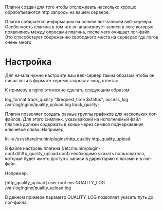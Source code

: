 Плагин создан для того чтобы отслеживать насколько хорошо
обрабатываются http запросы на вашем сервере. 

Плагин собирается информацию на основе лог-записей веб-сервера.
Особенность плагина в том что он анализирует записи в логе которые
появлились между опросами плагина, после чего очищает лог-файл. Это
способствует сбережению свободного места на серверах где логов очень
много.

Настройка
====================

Для начала нужно настроить ваш веб-сервер таким образом чтобы он писал
логи в формате <время запроса> <код ответа>

К примеру в nginx этоможно сделать следующим образом

log_format track_quality "$request_time $status";
access_log  /var/log/nginx/quality_upload.log track_quality;

Плагин позволяет создать разные группы графиков для нескольких
лог-файлов. Для этого симлинк, указываюзий на исполняемый файл плагина 
должен содержать в конце через символ подчеркивания ключевое слово.
Например,

ln -s /usr/share/munin/plugins/http_quality http_quality_upload

В файле настроек плагина (/etc/munin/plugin-conf.d/http_quality_upload.conf)
необходимо указать пользователя, который будет иметь доступ к записи 
в директорию с логами и в лог-файл.

Например,

[http_quality_upload]
user root
env.QUALITY_LOG /var/log/nginx/quality_upload.log

В данном примере параметр QUALITY_LOG позволяет указать путь до
лог-файла.


